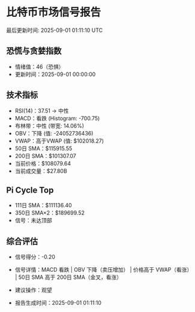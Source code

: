 # 比特币市场信号报告

最后更新时间: 2025-09-01 01:11:10 UTC

## 恐慌与贪婪指数
- 情绪值：46（恐惧）
- 更新时间：2025-09-01 00:00:00

## 技术指标
- RSI(14)：37.51 → 中性
- MACD：看跌 (Histogram: -700.75)
- 布林带：中性 (带宽: 14.06%)
- OBV：下降 (值: -24052736436)
- VWAP：高于VWAP (值: $102018.27)
- 50日 SMA：$115915.55
- 200日 SMA：$101307.07
- 当前价格：$108079.64
- 当前成交量：$27.80B

## Pi Cycle Top
- 111日 SMA：$111136.40
- 350日 SMA×2：$189699.52
- 信号：未达顶部

## 综合评估
- 信号得分：-0.20
- 信号详情：MACD 看跌 | OBV 下降（卖压增加） | 价格高于 VWAP（看涨） | 50日 SMA 高于 200日 SMA（金叉，看涨）
- 建议操作：观望

- 报告生成时间：2025-09-01 01:11:10